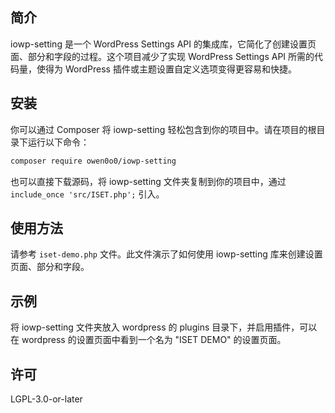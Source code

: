 ## 简介

iowp-setting 是一个 WordPress Settings API 的集成库，它简化了创建设置页面、部分和字段的过程。这个项目减少了实现 WordPress Settings API 所需的代码量，使得为 WordPress 插件或主题设置自定义选项变得更容易和快捷。

## 安装

你可以通过 Composer 将 iowp-setting 轻松包含到你的项目中。请在项目的根目录下运行以下命令：

```bash
composer require owen0o0/iowp-setting
```

也可以直接下载源码，将 iowp-setting 文件夹复制到你的项目中，通过 `include_once 'src/ISET.php';` 引入。

## 使用方法

请参考 `iset-demo.php` 文件。此文件演示了如何使用 iowp-setting 库来创建设置页面、部分和字段。

## 示例

将 iowp-setting 文件夹放入 wordpress 的 plugins 目录下，并启用插件，可以在 wordpress 的设置页面中看到一个名为 "ISET DEMO" 的设置页面。

## 许可

LGPL-3.0-or-later
